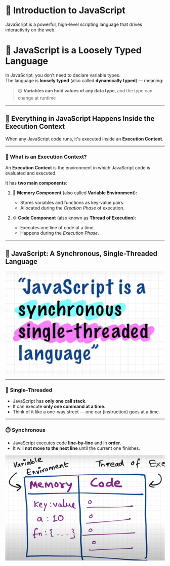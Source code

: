 # 🚀 Introduction to JavaScript

JavaScript is a powerful, high-level scripting language that drives interactivity on the web.

# 🧪 JavaScript is a Loosely Typed Language

In JavaScript, you don’t need to declare variable types.  
The language is **loosely typed** (also called **dynamically typed**) — meaning:

> 🟡 **Variables can hold values of any data type**, and the type can change at runtime

---

## 📌 Everything in JavaScript Happens Inside the **Execution Context**

When any JavaScript code runs, it's executed inside an **Execution Context**.

---

### 🔄 What is an Execution Context?

An **Execution Context** is the environment in which JavaScript code is evaluated and executed.  

It has **two main components**:

1. 🧠 **Memory Component** (also called **Variable Environment**):
   - Stores variables and functions as key-value pairs.
   - Allocated during the *Creation Phase* of execution.

2. ⚙️ **Code Component** (also known as **Thread of Execution**):
   - Executes one line of code at a time.
   - Happens during the *Execution Phase*.

---
## 📌 JavaScript: A Synchronous, Single-Threaded Language

![JavaScript Threading](./images/image.png)

---

### 🧵 **Single-Threaded**
- JavaScript has **only one call stack**.
- It can execute **only one command at a time**.
- Think of it like a one-way street — one car (instruction) goes at a time.

---

### ⏱️ **Synchronous**
- JavaScript executes code **line-by-line** and in **order**.
- It will **not move to the next line** until the current one finishes.

![alt text](./images/image-1.png)
